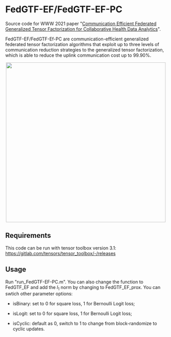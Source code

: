 # FedGTF-EF/FedGTF-EF-PC

Source code for WWW 2021 paper "[Communication Efficient Federated Generalized Tensor Factorization for Collaborative Health Data Analytics](https://dl-acm-org.proxy.library.emory.edu/doi/10.1145/3442381.3449832)".

FedGTF-EF/FedGTF-Ef-PC are communication-efficient generalized federated tensor factorization algorithms that exploit up to three levels of communication reduction strategies to the generalized tensor factorization, which is able to reduce the uplink communication cost up to 99.90%.

<p align="center"><img src="https://github.com/jma78/FedGTF-EF/blob/main/image/algorithm_figure.png" width=500></p>

## Requirements

This code can be run with tensor toolbox version 3.1: https://gitlab.com/tensors/tensor_toolbox/-/releases

## Usage

Run "run_FedGTF-EF-PC.m". You can also change the function to FedGTF_EF and add the $l_1$ norm by changing to FedGTF_EF_prox.
You can swtich other parameter options:
- isBinary: set to 0 for square loss, 1 for Bernoulli Logit loss;

- isLogit: set to 0 for square loss, 1 for Bernoulli Logit loss;

- isCyclic: default as 0, switch to 1 to change from block-randomize to cyclic updates.
